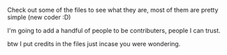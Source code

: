 Check out some of the files to see what they are, most of them are pretty simple (new coder :D)

I'm going to add a handful of people to be contributers, people I can trust.

btw I put credits in the files just incase you were wondering.
